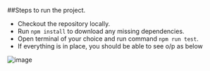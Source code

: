 ##Steps to run the project.
 - Checkout the repository locally.
 - Run `npm install` to download any missing dependencies.
 - Open terminal of your choice and run command `npm run test`.
 - If everything is in place, you should be able to see o/p as below

![image](https://user-images.githubusercontent.com/16290904/161426679-253f4a6a-97aa-4d35-9930-15bb6764eb44.png)
